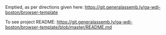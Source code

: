 Emptied, as per directions given here:
https://git.generalassemb.ly/ga-wdi-boston/browser-template

To see project README:
https://git.generalassemb.ly/ga-wdi-boston/browser-template/blob/master/README.md
